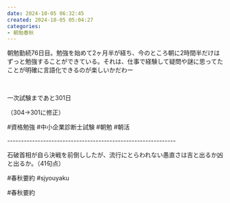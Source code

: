 ```yaml
---
date: 2024-10-05 06:32:45
created: 2024-10-05 05:04:27
categories:
- 朝勉春秋
---
```


朝勉勤続76日目。勉強を始めて2ヶ月半が経ち、今のところ朝に2時間半だけはずっと勉強することができている。それは、仕事で経験して疑問や謎に思ってたことが明確に言語化できるのが楽しいかだわー

<br>

一次試験まであと301日

（304→301に修正）

#資格勉強 #中小企業診断士試験 #朝勉 #朝活

\-------------------------------------------------------------

石破首相が自ら決戦を前倒ししたが、流行にとらわれない愚直さは吉と出るか凶と出るか。（41句点）  

#春秋要約 #sjyouyaku

#春秋要約